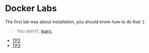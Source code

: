 # Docker Labs


The first lab was about installation, you should know how to do that :)

> You don't?, [learn.](install-linked.md)
- [TP2](TP2-Commandes-base.pdf)
- [TP3](TP3-Création-propres-images.pdf)
